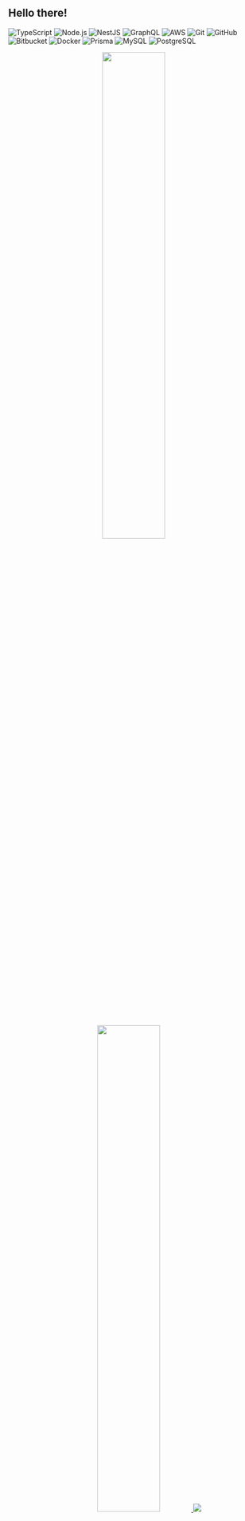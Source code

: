 ## Hello there!

![TypeScript](https://img.shields.io/badge/-TypeScript-27609e?style=flat&logo=TypeScript&labelColor=white)
![Node.js](https://img.shields.io/badge/-Node.js-0d121c?style=flat&logo=Node.js)
![NestJS](https://img.shields.io/badge/-NestJS-070708?style=flat&logo=Nestjs&logoColor=ea285d)
![GraphQL](https://img.shields.io/badge/-GraphQL-E10098?style=flat&logo=graphql)
![AWS](https://img.shields.io/badge/-AWS-232f3e?style=flat&logo=amazonwebservices)
![Git](https://img.shields.io/badge/-Git-f0efe7?style=flat&logo=git&logoColor=f64d27)
![GitHub](https://img.shields.io/badge/-GitHub-161b22?logo=github)
![Bitbucket](https://img.shields.io/badge/-Bitbucket-white?logo=bitbucket&logoColor=0d62dd)
![Docker](https://img.shields.io/badge/-Docker-1d63ed?style=flat&logo=docker&logoColor=fafafa)
![Prisma](https://img.shields.io/badge/-Prisma-090a15?logo=prisma)
![MySQL](https://img.shields.io/badge/-MySQL-dfdfdf?logo=mysql)
![PostgreSQL](https://img.shields.io/badge/-PostgreSQL-699eca?logo=postgresql&labelColor=white)

<a href="https://github.com/danielfarah54">
  <p align="center">
    <img height="50%" width="auto" src ="https://github-readme-stats.vercel.app/api?username=danielfarah54&hide=stars&count_private=true&show_icons=true&theme=omni">
    <img height="50%" width="auto" src ="https://github-readme-stats.vercel.app/api/top-langs/?username=danielfarah54&layout=compact&theme=omni&langs_count=6&hide=C">
    <img src ="https://github-readme-streak-stats.herokuapp.com?user=danielfarah54&theme=omni">
  </p>
</a>

##

<div>
  <a href="https://www.linkedin.com/in/danielfarah54" target="_blank"><img src="https://img.shields.io/badge/-LinkedIn-%230077B5?style=for-the-badge&logo=linkedin&logoColor=white"></a>
</div>

<!--
**danielfarah54/danielfarah54** is a ✨ _special_ ✨ repository because its `README.md` (this file) appears on your GitHub profile.

Here are some ideas to get you started:

- 🔭 I’m currently working on ...
- 🌱 I’m currently learning ...
- 👯 I’m looking to collaborate on ...
- 🤔 I’m looking for help with ...
- 💬 Ask me about ...
- 📫 How to reach me: ...
- 😄 Pronouns: ...
- ⚡ Fun fact: ...
-->
